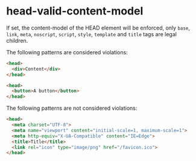 # head-valid-content-model

If set, the content-model of the HEAD element will be enforced, only `base`, `link`, `meta`, `noscript`, `script`, `style`, `template` and `title` tags are legal children.

The following patterns are considered violations:

```html
<head>
  <div>Content</div>
</head>
```

```html
<head>
  <button>A button</button>
</head>
```

The following patterns are not considered violations:

```html
<head>
  <meta charset="UTF-8">
  <meta name="viewport" content="initial-scale=1, maximum-scale=1">
  <meta http-equiv="X-UA-Compatible" content="IE=Edge">
  <title>Title</title>
  <link rel="icon" type="image/png" href="/favicon.ico">
</head>
```
